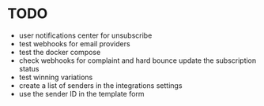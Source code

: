 # TODO

- user notifications center for unsubscribe
- test webhooks for email providers
- test the docker compose
- check webhooks for complaint and hard bounce update the subscription status
- test winning variations
- create a list of senders in the integrations settings
- use the sender ID in the template form
